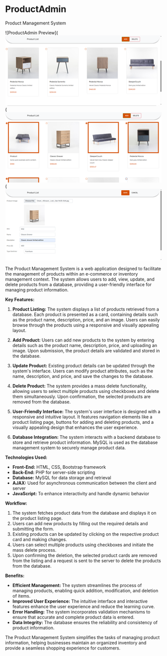 # ProductAdmin
Product Management System

![ProductAdmin Preview](![image](https://github.com/LulaXaba/ProductAdmin/blob/main/images/Capture12.PNG?raw=true)
(![image](https://github.com/LulaXaba/ProductAdmin/blob/main/images/Capture11.PNG?raw=true)
(![image](https://github.com/LulaXaba/ProductAdmin/blob/main/images/Capture.PNG?raw=true)

The Product Management System is a web application designed to facilitate the management of products within an e-commerce or inventory management context. The system allows users to add, view, update, and delete products from a database, providing a user-friendly interface for managing product information.

**Key Features:**

1. **Product Listing:** The system displays a list of products retrieved from a database. Each product is presented as a card, containing details such as the product name, description, price, and an image. Users can easily browse through the products using a responsive and visually appealing layout.

2. **Add Product:** Users can add new products to the system by entering details such as the product name, description, price, and uploading an image. Upon submission, the product details are validated and stored in the database.

3. **Update Product:** Existing product details can be updated through the system's interface. Users can modify product attributes, such as the name, description, and price, and save the changes to the database.

4. **Delete Product:** The system provides a mass delete functionality, allowing users to select multiple products using checkboxes and delete them simultaneously. Upon confirmation, the selected products are removed from the database.

5. **User-Friendly Interface:** The system's user interface is designed with a responsive and intuitive layout. It features navigation elements like a product listing page, buttons for adding and deleting products, and a visually appealing design that enhances the user experience.

6. **Database Integration:** The system interacts with a backend database to store and retrieve product information. MySQL is used as the database management system to securely manage product data.

**Technologies Used:**

- **Front-End:** HTML, CSS, Bootstrap framework
- **Back-End:** PHP for server-side scripting
- **Database:** MySQL for data storage and retrieval
- **AJAX:** Used for asynchronous communication between the client and server
- **JavaScript:** To enhance interactivity and handle dynamic behavior

**Workflow:**

1. The system fetches product data from the database and displays it on the product listing page.
2. Users can add new products by filling out the required details and submitting the form.
3. Existing products can be updated by clicking on the respective product card and making changes.
4. Users can select multiple products using checkboxes and initiate the mass delete process.
5. Upon confirming the deletion, the selected product cards are removed from the listing and a request is sent to the server to delete the products from the database.

**Benefits:**

- **Efficient Management:** The system streamlines the process of managing products, enabling quick addition, modification, and deletion of items.
- **Improved User Experience:** The intuitive interface and interactive features enhance the user experience and reduce the learning curve.
- **Error Handling:** The system incorporates validation mechanisms to ensure that accurate and complete product data is entered.
- **Data Integrity:** The database ensures the reliability and consistency of product information.

The Product Management System simplifies the tasks of managing product information, helping businesses maintain an organized inventory and provide a seamless shopping experience for customers.
